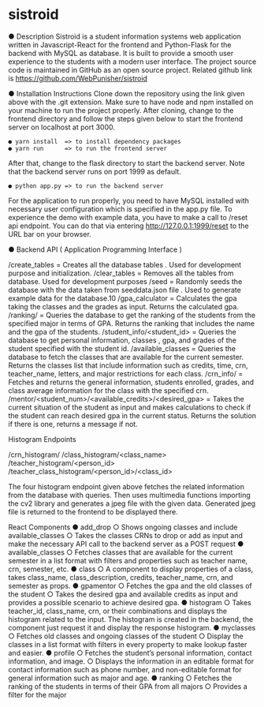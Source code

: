# sistroid

  ● Description
Sistroid is a student information systems web application written in
Javascript-React for the frontend and Python-Flask for the backend with MySQL as
database. It is built to provide a smooth user experience to the students with a
modern user interface. The project source code is maintained in GitHub as an open
source project. Related github link is https://github.com/WebPunisher/sistroid

  ● Installation Instructions
Clone down the repository using the link given above with the .git extension. Make
sure to have node and npm installed on your machine to run the project properly.
After cloning, change to the frontend directory and follow the steps given below to
start the frontend server on localhost at port 3000.

    ● yarn install  => to install dependency packages
    ● yarn run      => to run the frontend server
    
After that, change to the flask directory to start the backend server. Note that the
backend server runs on port 1999 as default.

    ● python app.py => to run the backend server
    
For the application to run properly, you need to have MySQL installed with
necessary user configuration which is specified in the app.py file. To experience
the demo with example data, you have to make a call to /reset api endpoint. You
can do that via entering http://127.0.0.1:1999/reset to the URL bar on your
browser.

  ● Backend API ( Application Programming Interface )
  
  /create_tables = Creates all the database tables . Used for development
purpose and initialization.
  /clear_tables = Removes all the tables from database. Used for
development purposes
  /seed = Randomly seeds the database with the data taken from
seeddata.json file . Used to generate example data for the database.10
  /gpa_calculator = Calculates the gpa taking the classes and the grades as
input. Returns the calculated gpa.
  /ranking/<major> = Queries the database to get the ranking of the students
from the specified major in terms of GPA. Returns the ranking that includes the
name and the gpa of the students.
  /student_info/<student_id> = Queries the database to get personal
information, classes , gpa, and grades of the student specified with the student id.
  /available_classes = Queries the database to fetch the classes that are
available for the current semester. Returns the classes list that include
information such as credits, time, crn, teacher_name, letters, and major
restrictions for each class.
  /crn_info/<crn> = Fetches and returns the general information, students
enrolled, grades, and class average information for the class with the specified
crn.
  /mentor/<student_num>/<available_credits>/<desired_gpa> = Takes the
current situation of the student as input and makes calculations to check if the
student can reach desired gpa in the current status. Returns the solution if there is
one, returns a message if not.

  Histogram Endpoints

  /crn_histogram/<crn>
  /class_histogram/<class_name>
  /teacher_histogram/<person_id>
  /teacher_class_histogram/<person_id>/<class_id>
  
The four histogram endpoint given above fetches the related information from the
database with queries. Then uses multimedia functions importing the cv2 library
and generates a jpeg file with the given data. Generated jpeg file is returned to
the frontend to be displayed there.

  React Components
  ● add_drop
    ○ Shows ongoing classes and include available_classes
    ○ Takes the classes CRNs to drop or add as input and make the necessary API call to the backend server as a POST request
  ● available_classes
    ○ Fetches classes that are available for the current semester in a list format with filters and properties such as teacher name, crn, semester, etc.
  ● class
    ○ A component to display properties of a class, takes class_name, class_description, credits, teacher_name, crn, and semester as props.
  ● gpamentor
    ○ Fetches the gpa and the old classes of the student
    ○ Takes the desired gpa and available credits as input and provides a possible scenario to achieve desired gpa.
  ● histogram
    ○ Takes teacher_id, class_name, crn, or their combinations and displays the histogram related to the input. The histogram is created in the
    backend, the component just request it and display the response histogram.
  ● myclasses
    ○ Fetches old classes and ongoing classes of the student
    ○ Display the classes in a list format with filters in every property to make lookup faster and easier.
  ● profile
    ○ Fetches the student’s personal information, contact information, and image.
    ○ Displays the information in an editable format for contact information such as phone number, and non-editable format for general information such as major and age.
  ● ranking
    ○ Fetches the ranking of the students in terms of their GPA from all majors
    ○ Provides a filter for the major
